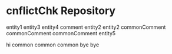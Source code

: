 # cnflictChk Repository

entity1
entity3
entity4
comment
entity2
entity2
commonComment
commonComment
commonComment
entity5

hi
common
common
common
bye
bye
